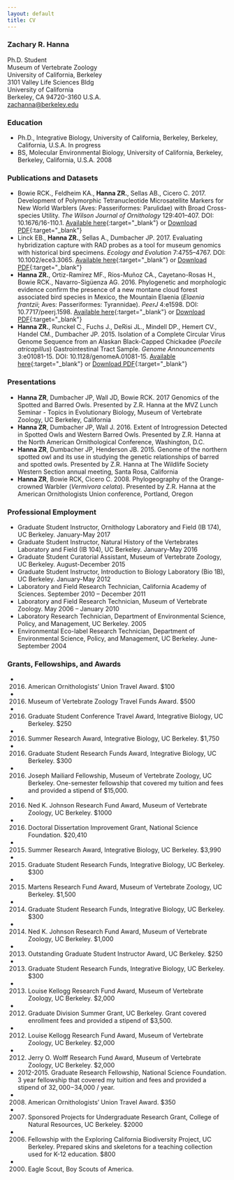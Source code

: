 ```yaml
---
layout: default
title: CV
---
```

### Zachary R. Hanna
Ph.D. Student  
Museum of Vertebrate Zoology  
University of California, Berkeley  
3101 Valley Life Sciences Bldg  
University of California  
Berkeley, CA 94720-3160 U.S.A.  
zachanna@berkeley.edu  

### Education
* Ph.D., Integrative Biology, University of California, Berkeley, Berkeley, California, U.S.A. In progress  
* BS, Molecular Environmental Biology, University of California, Berkeley, Berkeley, California, U.S.A. 2008  

### Publications and Datasets
* Bowie RCK., Feldheim KA., **Hanna ZR.**, Sellas AB., Cicero C. 2017. Development of Polymorphic Tetranucleotide Microsatellite Markers for New World Warblers (Aves: Passeriformes: Parulidae) with Broad Cross-species Utility. *The Wilson Journal of Ornithology* 129:401–407. DOI: 10.1676/16-110.1. [Available here](http://www.bioone.org/doi/abs/10.1676/16-110.1){:target="_blank"} or [Download PDF](../files/Bowie_et_al_2017_Development_of_Polymorphic_Tetranucleotide_Microsa.pdf){:target="_blank"}
* Linck EB., **Hanna ZR.**, Sellas A., Dumbacher JP. 2017. Evaluating hybridization capture with RAD probes as a tool for museum genomics with historical bird specimens. *Ecology and Evolution* 7:4755–4767. DOI: 10.1002/ece3.3065. [Available here](http://onlinelibrary.wiley.com/doi/10.1002/ece3.3065/abstract){:target="_blank"} or [Download PDF](../files/){:target="_blank"}
* **Hanna ZR.**, Ortiz-Ramírez MF., Ríos-Muñoz CA., Cayetano-Rosas H., Bowie RCK., Navarro-Sigüenza AG. 2016. Phylogenetic and morphologic evidence confirm the presence of a new montane cloud forest associated bird species in Mexico, the Mountain Elaenia (*Elaenia frantzii*; Aves: Passeriformes: Tyrannidae). *PeerJ* 4:e1598. DOI: 10.7717/peerj.1598. [Available here](https://peerj.com/articles/1598/){:target="_blank"} or [Download PDF](../files/){:target="_blank"}
* **Hanna ZR.**, Runckel C., Fuchs J., DeRisi JL., Mindell DP., Hemert CV., Handel CM., Dumbacher JP. 2015. Isolation of a Complete Circular Virus Genome Sequence from an Alaskan Black-Capped Chickadee (*Poecile atricapillus*) Gastrointestinal Tract Sample. *Genome Announcements* 3:e01081-15. DOI: 10.1128/genomeA.01081-15. [Available here](http://genomea.asm.org/content/3/5/e01081-15){:target="_blank"} or [Download PDF](../files){:target="_blank"}

### Presentations
* **Hanna ZR**, Dumbacher JP, Wall JD, Bowie RCK. 2017 Genomics of the Spotted and Barred Owls. Presented by Z.R. Hanna at the MVZ Lunch Seminar - Topics in Evolutionary Biology, Museum of Vertebrate Zoology, UC Berkeley, California
* **Hanna ZR**, Dumbacher JP, Wall J. 2016. Extent of Introgression Detected in Spotted Owls and Western Barred Owls. Presented by Z.R. Hanna at the North American Ornithological Conference, Washington, D.C.
* **Hanna ZR**, Dumbacher JP, Henderson JB. 2015. Genome of the northern spotted owl and its use in studying the genetic relationships of barred and spotted owls. Presented by Z.R. Hanna at The Wildlife Society Western Section annual meeting, Santa Rosa, California
* **Hanna ZR**, Bowie RCK, Cicero C. 2008. Phylogeography of the Orange-crowned Warbler (*Vermivora celata*). Presented by Z.R. Hanna at the American Ornithologists Union conference, Portland, Oregon

### Professional Employment
* Graduate Student Instructor, Ornithology Laboratory and Field (IB 174), UC Berkeley. January-May 2017  	
* Graduate Student Instructor, Natural History of the Vertebrates Laboratory and Field (IB 104), UC Berkeley. January-May 2016  
* Graduate Student Curatorial Assistant, Museum of Vertebrate Zoology, UC Berkeley. August-December 2015  
* Graduate Student Instructor, Introduction to Biology Laboratory (Bio 1B), UC Berkeley. January-May 2012  
* Laboratory and Field Research Technician, California Academy of Sciences. September 2010 – December 2011  
* Laboratory and Field Research Technician, Museum of Vertebrate Zoology. May 2006 – January 2010  
* Laboratory Research Technician, Department of Environmental Science, Policy, and Management, UC Berkeley. 2005
* Environmental Eco-label Research Technician, Department of Environmental Science, Policy, and Management, UC Berkeley. June-September 2004

### Grants, Fellowships, and Awards
* 2016. American Ornithologists’ Union Travel Award. $100
* 2016. Museum of Vertebrate Zoology Travel Funds Award. $500
* 2016. Graduate Student Conference Travel Award, Integrative Biology, UC Berkeley. $250
* 2016. Summer Research Award, Integrative Biology, UC Berkeley. $1,750
* 2016. Graduate Student Research Funds Award, Integrative Biology, UC Berkeley. $300
* 2016. Joseph Mailiard Fellowship, Museum of Vertebrate Zoology, UC Berkeley. One-semester fellowship that covered my tuition and fees and provided a stipend of $15,000.
* 2016. Ned K. Johnson Research Fund Award, Museum of Vertebrate Zoology, UC Berkeley. $1000
* 2016. Doctoral Dissertation Improvement Grant, National Science Foundation. $20,410
* 2015. Summer Research Award, Integrative Biology, UC Berkeley. $3,990
* 2015. Graduate Student Research Funds, Integrative Biology, UC Berkeley. $300
* 2015. Martens Research Fund Award, Museum of Vertebrate Zoology, UC Berkeley. $1,500
* 2014. Graduate Student Research Funds, Integrative Biology, UC Berkeley. $300
* 2014. Ned K. Johnson Research Fund Award, Museum of Vertebrate Zoology, UC Berkeley. $1,000
* 2013. Outstanding Graduate Student Instructor Award, UC Berkeley. $250
* 2013. Graduate Student Research Funds, Integrative Biology, UC Berkeley. $300
* 2013. Louise Kellogg Research Fund Award, Museum of Vertebrate Zoology, UC Berkeley. $2,000
* 2012. Graduate Division Summer Grant, UC Berkeley. Grant covered enrollment fees and provided a stipend of $3,500.
* 2012. Louise Kellogg Research Fund Award, Museum of Vertebrate Zoology, UC Berkeley. $2,000
* 2012. Jerry O. Wolff Research Fund Award, Museum of Vertebrate Zoology, UC Berkeley. $2,000
* 2012-2015. Graduate Research Fellowship, National Science Foundation. 3 year fellowship that covered my tuition and fees and provided a stipend of $32,000-$34,000 / year.
* 2008. American Ornithologists’ Union Travel Award. $350
* 2007. Sponsored Projects for Undergraduate Research Grant, College of Natural Resources, UC Berkeley. $2000
* 2006. Fellowship with the Exploring California Biodiversity Project, UC Berkeley. Prepared skins and skeletons for a teaching collection used for K-12 education. $800
* 2000. Eagle Scout, Boy Scouts of America.
